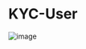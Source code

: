 # KYC-User

![image](https://github.com/user-attachments/assets/a5d5bf45-8a85-4073-b0de-ff5d5962f7b1)
